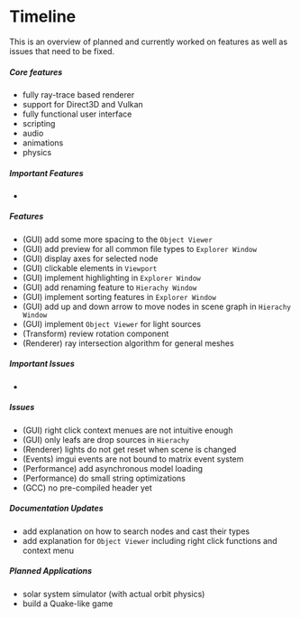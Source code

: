 # Timeline
This is an overview of planned and currently worked on features as well as issues that need to be fixed.

##### Core features
+ fully ray-trace based renderer
+ support for Direct3D and Vulkan
+ fully functional user interface
+ scripting
+ audio
+ animations
+ physics

##### Important Features
+ 

##### Features
+ (GUI) add some more spacing to the ```Object Viewer```
+ (GUI) add preview for all common file types to ```Explorer Window``` 
+ (GUI) display axes for selected node
+ (GUI) clickable elements in ```Viewport``` 
+ (GUI) implement highlighting in ```Explorer Window```
+ (GUI) add renaming feature to ```Hierachy Window```
+ (GUI) implement sorting features in ```Explorer Window```
+ (GUI) add up and down arrow to move nodes in scene graph in ```Hierachy Window```
+ (GUI) implement ```Object Viewer``` for light sources
+ (Transform) review rotation component
+ (Renderer) ray intersection algorithm for general meshes

##### Important Issues
+ 

##### Issues
+ (GUI) right click context menues are not intuitive enough
+ (GUI) only leafs are drop sources in ```Hierachy```
+ (Renderer) lights do not get reset when scene is changed
+ (Events) imgui events are not bound to matrix event system
+ (Performance) add asynchronous model loading
+ (Performance) do small string optimizations
+ (GCC) no pre-compiled header yet

##### Documentation Updates
+ add explanation on how to search nodes and cast their types
+ add explanation for ```Object Viewer``` including right click functions and context menu

##### Planned Applications
+ solar system simulator (with actual orbit physics)
+ build a Quake-like game
